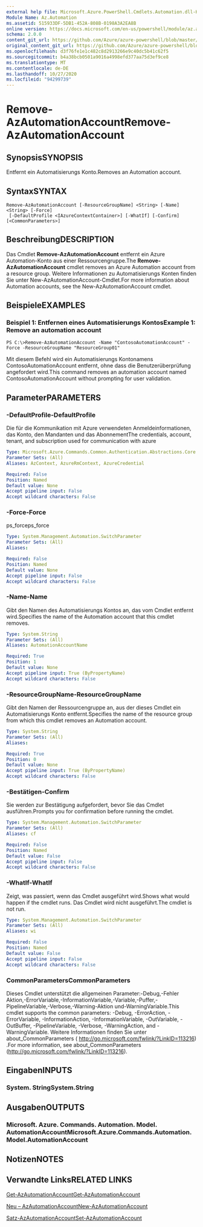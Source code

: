 ```yaml
---
external help file: Microsoft.Azure.PowerShell.Cmdlets.Automation.dll-Help.xml
Module Name: Az.Automation
ms.assetid: 515933DF-5DB1-452A-808B-0198A3A2EA8B
online version: https://docs.microsoft.com/en-us/powershell/module/az.automation/remove-azautomationaccount
schema: 2.0.0
content_git_url: https://github.com/Azure/azure-powershell/blob/master/src/Automation/Automation/help/Remove-AzAutomationAccount.md
original_content_git_url: https://github.com/Azure/azure-powershell/blob/master/src/Automation/Automation/help/Remove-AzAutomationAccount.md
ms.openlocfilehash: d3f76fe1e1c482c8d2913266e9c40dc5b41c62f5
ms.sourcegitcommit: b4a38bcb0501a9016a4998efd377aa75d3ef9ce8
ms.translationtype: MT
ms.contentlocale: de-DE
ms.lasthandoff: 10/27/2020
ms.locfileid: "94299739"
---
```

# <span data-ttu-id="5c49d-101">Remove-AzAutomationAccount</span><span class="sxs-lookup"><span data-stu-id="5c49d-101">Remove-AzAutomationAccount</span></span>

## <span data-ttu-id="5c49d-102">Synopsis</span><span class="sxs-lookup"><span data-stu-id="5c49d-102">SYNOPSIS</span></span>
<span data-ttu-id="5c49d-103">Entfernt ein Automatisierungs Konto.</span><span class="sxs-lookup"><span data-stu-id="5c49d-103">Removes an Automation account.</span></span>

## <span data-ttu-id="5c49d-104">Syntax</span><span class="sxs-lookup"><span data-stu-id="5c49d-104">SYNTAX</span></span>

```
Remove-AzAutomationAccount [-ResourceGroupName] <String> [-Name] <String> [-Force]
 [-DefaultProfile <IAzureContextContainer>] [-WhatIf] [-Confirm] [<CommonParameters>]
```

## <span data-ttu-id="5c49d-105">Beschreibung</span><span class="sxs-lookup"><span data-stu-id="5c49d-105">DESCRIPTION</span></span>
<span data-ttu-id="5c49d-106">Das Cmdlet **Remove-AzAutomationAccount** entfernt ein Azure Automation-Konto aus einer Ressourcengruppe.</span><span class="sxs-lookup"><span data-stu-id="5c49d-106">The **Remove-AzAutomationAccount** cmdlet removes an Azure Automation account from a resource group.</span></span>
<span data-ttu-id="5c49d-107">Weitere Informationen zu Automatisierungs Konten finden Sie unter New-AzAutomationAccount-Cmdlet.</span><span class="sxs-lookup"><span data-stu-id="5c49d-107">For more information about Automation accounts, see the New-AzAutomationAccount cmdlet.</span></span>

## <span data-ttu-id="5c49d-108">Beispiele</span><span class="sxs-lookup"><span data-stu-id="5c49d-108">EXAMPLES</span></span>

### <span data-ttu-id="5c49d-109">Beispiel 1: Entfernen eines Automatisierungs Kontos</span><span class="sxs-lookup"><span data-stu-id="5c49d-109">Example 1: Remove an automation account</span></span>
```
PS C:\>Remove-AzAutomationAccount -Name "ContosoAutomationAccount" -Force -ResourceGroupName "ResourceGroup01"
```

<span data-ttu-id="5c49d-110">Mit diesem Befehl wird ein Automatisierungs Kontonamens ContosoAutomationAccount entfernt, ohne dass die Benutzerüberprüfung angefordert wird.</span><span class="sxs-lookup"><span data-stu-id="5c49d-110">This command removes an automation account named ContosoAutomationAccount without prompting for user validation.</span></span>

## <span data-ttu-id="5c49d-111">Parameter</span><span class="sxs-lookup"><span data-stu-id="5c49d-111">PARAMETERS</span></span>

### <span data-ttu-id="5c49d-112">-DefaultProfile</span><span class="sxs-lookup"><span data-stu-id="5c49d-112">-DefaultProfile</span></span>
<span data-ttu-id="5c49d-113">Die für die Kommunikation mit Azure verwendeten Anmeldeinformationen, das Konto, den Mandanten und das Abonnement</span><span class="sxs-lookup"><span data-stu-id="5c49d-113">The credentials, account, tenant, and subscription used for communication with azure</span></span>

```yaml
Type: Microsoft.Azure.Commands.Common.Authentication.Abstractions.Core.IAzureContextContainer
Parameter Sets: (All)
Aliases: AzContext, AzureRmContext, AzureCredential

Required: False
Position: Named
Default value: None
Accept pipeline input: False
Accept wildcard characters: False
```

### <span data-ttu-id="5c49d-114">-Force</span><span class="sxs-lookup"><span data-stu-id="5c49d-114">-Force</span></span>
<span data-ttu-id="5c49d-115">ps_force</span><span class="sxs-lookup"><span data-stu-id="5c49d-115">ps_force</span></span>

```yaml
Type: System.Management.Automation.SwitchParameter
Parameter Sets: (All)
Aliases:

Required: False
Position: Named
Default value: None
Accept pipeline input: False
Accept wildcard characters: False
```

### <span data-ttu-id="5c49d-116">-Name</span><span class="sxs-lookup"><span data-stu-id="5c49d-116">-Name</span></span>
<span data-ttu-id="5c49d-117">Gibt den Namen des Automatisierungs Kontos an, das vom Cmdlet entfernt wird.</span><span class="sxs-lookup"><span data-stu-id="5c49d-117">Specifies the name of the Automation account that this cmdlet removes.</span></span>

```yaml
Type: System.String
Parameter Sets: (All)
Aliases: AutomationAccountName

Required: True
Position: 1
Default value: None
Accept pipeline input: True (ByPropertyName)
Accept wildcard characters: False
```

### <span data-ttu-id="5c49d-118">-ResourceGroupName</span><span class="sxs-lookup"><span data-stu-id="5c49d-118">-ResourceGroupName</span></span>
<span data-ttu-id="5c49d-119">Gibt den Namen der Ressourcengruppe an, aus der dieses Cmdlet ein Automatisierungs Konto entfernt.</span><span class="sxs-lookup"><span data-stu-id="5c49d-119">Specifies the name of the resource group from which this cmdlet removes an Automation account.</span></span>

```yaml
Type: System.String
Parameter Sets: (All)
Aliases:

Required: True
Position: 0
Default value: None
Accept pipeline input: True (ByPropertyName)
Accept wildcard characters: False
```

### <span data-ttu-id="5c49d-120">-Bestätigen</span><span class="sxs-lookup"><span data-stu-id="5c49d-120">-Confirm</span></span>
<span data-ttu-id="5c49d-121">Sie werden zur Bestätigung aufgefordert, bevor Sie das Cmdlet ausführen.</span><span class="sxs-lookup"><span data-stu-id="5c49d-121">Prompts you for confirmation before running the cmdlet.</span></span>

```yaml
Type: System.Management.Automation.SwitchParameter
Parameter Sets: (All)
Aliases: cf

Required: False
Position: Named
Default value: False
Accept pipeline input: False
Accept wildcard characters: False
```

### <span data-ttu-id="5c49d-122">-WhatIf</span><span class="sxs-lookup"><span data-stu-id="5c49d-122">-WhatIf</span></span>
<span data-ttu-id="5c49d-123">Zeigt, was passiert, wenn das Cmdlet ausgeführt wird.</span><span class="sxs-lookup"><span data-stu-id="5c49d-123">Shows what would happen if the cmdlet runs.</span></span>
<span data-ttu-id="5c49d-124">Das Cmdlet wird nicht ausgeführt.</span><span class="sxs-lookup"><span data-stu-id="5c49d-124">The cmdlet is not run.</span></span>

```yaml
Type: System.Management.Automation.SwitchParameter
Parameter Sets: (All)
Aliases: wi

Required: False
Position: Named
Default value: False
Accept pipeline input: False
Accept wildcard characters: False
```

### <span data-ttu-id="5c49d-125">CommonParameters</span><span class="sxs-lookup"><span data-stu-id="5c49d-125">CommonParameters</span></span>
<span data-ttu-id="5c49d-126">Dieses Cmdlet unterstützt die allgemeinen Parameter:-Debug,-Fehler Aktion,-ErrorVariable,-InformationVariable,-Variable,-Puffer,-PipelineVariable,-Verbose,-Warning-Aktion und-WarningVariable.</span><span class="sxs-lookup"><span data-stu-id="5c49d-126">This cmdlet supports the common parameters: -Debug, -ErrorAction, -ErrorVariable, -InformationAction, -InformationVariable, -OutVariable, -OutBuffer, -PipelineVariable, -Verbose, -WarningAction, and -WarningVariable.</span></span> <span data-ttu-id="5c49d-127">Weitere Informationen finden Sie unter about_CommonParameters ( http://go.microsoft.com/fwlink/?LinkID=113216) .</span><span class="sxs-lookup"><span data-stu-id="5c49d-127">For more information, see about_CommonParameters (http://go.microsoft.com/fwlink/?LinkID=113216).</span></span>

## <span data-ttu-id="5c49d-128">Eingaben</span><span class="sxs-lookup"><span data-stu-id="5c49d-128">INPUTS</span></span>

### <span data-ttu-id="5c49d-129">System. String</span><span class="sxs-lookup"><span data-stu-id="5c49d-129">System.String</span></span>

## <span data-ttu-id="5c49d-130">Ausgaben</span><span class="sxs-lookup"><span data-stu-id="5c49d-130">OUTPUTS</span></span>

### <span data-ttu-id="5c49d-131">Microsoft. Azure. Commands. Automation. Model. AutomationAccount</span><span class="sxs-lookup"><span data-stu-id="5c49d-131">Microsoft.Azure.Commands.Automation.Model.AutomationAccount</span></span>

## <span data-ttu-id="5c49d-132">Notizen</span><span class="sxs-lookup"><span data-stu-id="5c49d-132">NOTES</span></span>

## <span data-ttu-id="5c49d-133">Verwandte Links</span><span class="sxs-lookup"><span data-stu-id="5c49d-133">RELATED LINKS</span></span>

[<span data-ttu-id="5c49d-134">Get-AzAutomationAccount</span><span class="sxs-lookup"><span data-stu-id="5c49d-134">Get-AzAutomationAccount</span></span>](./Get-AzAutomationAccount.md)

[<span data-ttu-id="5c49d-135">Neu – AzAutomationAccount</span><span class="sxs-lookup"><span data-stu-id="5c49d-135">New-AzAutomationAccount</span></span>](./New-AzAutomationAccount.md)

[<span data-ttu-id="5c49d-136">Satz-AzAutomationAccount</span><span class="sxs-lookup"><span data-stu-id="5c49d-136">Set-AzAutomationAccount</span></span>](./Set-AzAutomationAccount.md)


